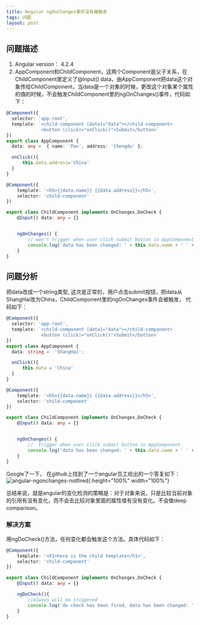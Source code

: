 ```yaml
---
title: Angular ngOnChanges事件没有被触发
tags: 问题
layout: post
---
```


## 问题描述

1. Angular version： 4.2.4
2. AppComponent和ChildComponent，这两个Component是父子关系，在ChildComponent里定义了@Input() data，由AppComponent把data这个对象传给ChildComponent，当data是一个对象的时候，更改这个对象某个属性的值的时候，不会触发ChildComponent里的ngOnChanges()事件，代码如下：

```ts
@Component({
  selector: 'app-root',
  template: `<child-component [data]="data"></child-component>
             <button (click)="onClick()">Submit</button>`
})
export class AppComponent {
  data: any =  { name: 'Pan', address: 'Chengdu' };

  onClick(){
      this.data.address='China'
  }
}

```

```ts
@Component({
    template: '<h5>{{data.name}} {{data.address}}</h5>',
    selector: 'child-component'
})

export class ChildComponent implements OnChanges,DoCheck {
    @Input() data: any = {}


    ngOnChanges() {
        // won't trigger when user click submit button in AppComponent
        console.log('data has been changed: ' + this.data.name + ' ' + this.data.address);
    }
}
```
## 问题分析

把data改成一个string类型, 这次是正常的，用户点击submit按钮，把data从ShangHai改为China，ChildComponent里的ngOnChanges事件会被触发， 代码如下：

```ts
@Component({
  selector: 'app-root',
  template: `<child-component [data]="data"></child-component>
             <button (click)="onClick()">Submit</button>`
})
export class AppComponent {
  data: string =  'ShangHai';

  onClick(){
      this.data = 'China'
  }
}

```

```ts
@Component({
    template: '<h5>{{data.name}} {{data.address}}</h5>',
    selector: 'child-component'
})

export class ChildComponent implements OnChanges,DoCheck {
    @Input() data: any = {}


    ngOnChanges() {
        //  trigger when user click submit button in AppComponent
        console.log('data has been changed: ' + this.data.name + ' ' + this.data.address);
    }
}
```

Google了一下， 在github上找到了一个angular员工给出的一个答复如下：
![angular-ngonchanges-notfired](https://HpArt.github.io/assets/images/posts/issues/angular-ngonchanges-notfired1.png){:height="100%" width="100%"}

总结来说，就是angular的变化检测的策略是：对于对象来说，只是比较当前对象的引用有没有变化，而不会去比较对象里面的属性值有没有变化。不会做deep comparison。

### 解决方案
用ngDoCheck()方法，任何变化都会触发这个方法。具体代码如下：

```ts
@Component({
    template: '<h1>here is the child template</h1>',
    selector: 'child-component'
})

export class ChildComponent implements OnChanges,DoCheck {
    @Input() data: any = {}

    ngDoCheck(){
        //always will be triggered
        console.log('do check has been fired, data has been changed: ' + this.data.name + ' ' + this.data.address);
    }
}
```